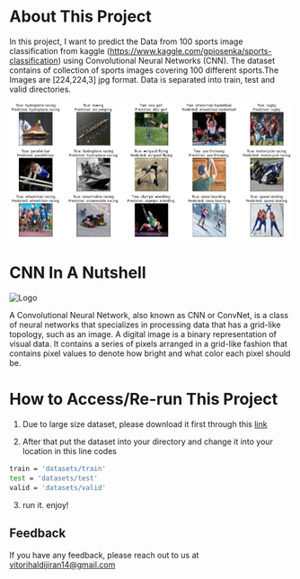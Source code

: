 
# About This Project

In this project, I want to predict the Data from 100 sports image classification from
kaggle (https://www.kaggle.com/gpiosenka/sports-classification) using 
Convolutional Neural Networks (CNN). The dataset contains of collection 
of sports images covering 100 different sports.The Images are 
[224,224,3] jpg format. 
Data is separated into train, test and valid directories.

![picture](images_documentation\result.png)

# CNN In A Nutshell
![Logo](https://miro.medium.com/max/790/1*1VJDP6qDY9-ExTuQVEOlVg.gif)

A Convolutional Neural Network, also known as CNN or ConvNet, is a class of neural networks that specializes in processing data that has a grid-like topology, such as an image. A digital image is a binary representation of visual data. It contains a series of pixels arranged in a grid-like fashion that contains pixel values to denote how bright and what color each pixel should be.

# How to Access/Re-run This Project

1. Due to large size dataset, please download it first through this [link](https://www.kaggle.com/gpiosenka/sports-classification)

2. After that put the dataset into your directory and change it into your location in this line codes   
```bash
train = 'datasets/train'
test = 'datasets/test'
valid = 'datasets/valid'
```

3. run it. enjoy!


## Feedback

If you have any feedback, please reach out to us at vitorihaldijiran14@gmail.com


